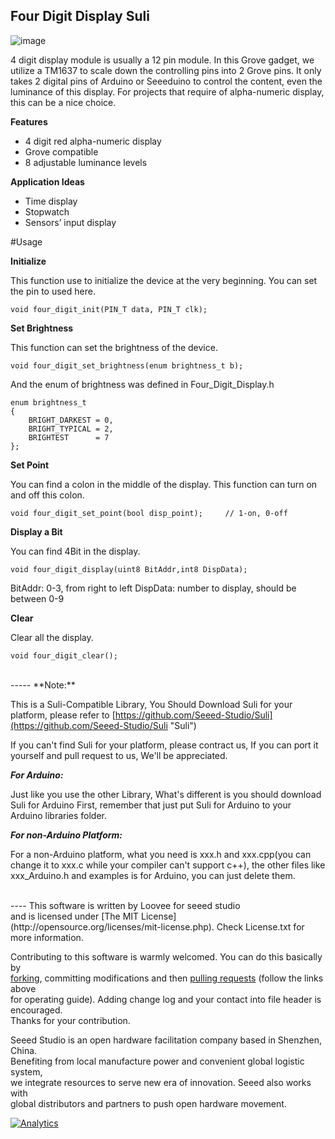 Four Digit Display Suli
-------------------------------------------------------------
![image](http://www.seeedstudio.com/depot/images/product/4-Digital%20Display.jpg)

4 digit display module is usually a 12 pin module. In this Grove gadget, we utilize a TM1637 to scale down the controlling pins into 2 Grove pins. It only takes 2 digital pins of Arduino or Seeeduino to control the content, even the luminance of this display. For projects that require of alpha-numeric display, this can be a nice choice.
 
**Features**

* 4 digit red alpha-numeric display
* Grove compatible
* 8 adjustable luminance levels


**Application Ideas**

* Time display
* Stopwatch
* Sensors’ input display



#Usage

**Initialize**

This function use to initialize the device at the very beginning. You can set the pin to used here. 

	void four_digit_init(PIN_T data, PIN_T clk);


**Set Brightness**

This function can set the brightness of the device. 

	void four_digit_set_brightness(enum brightness_t b);


And the enum of brightness was defined in Four_Digit_Display.h

	enum brightness_t
	{
	    BRIGHT_DARKEST = 0,
	    BRIGHT_TYPICAL = 2,
	    BRIGHTEST      = 7
	};


**Set Point**

You can find a colon in the middle of the display. This function can turn on and off this colon.

	void four_digit_set_point(bool disp_point);		// 1-on, 0-off


**Display a Bit**

You can find 4Bit in the display. 

	void four_digit_display(uint8 BitAddr,int8 DispData);


BitAddr: 0-3, from right to left
DispData: number to display, should be between 0-9


**Clear**

Clear all the display. 

	void four_digit_clear();

<br>
-----
**Note:**

This is a Suli-Compatible Library, You Should Download Suli for your platform, please refer to [https://github.com/Seeed-Studio/Suli](https://github.com/Seeed-Studio/Suli "Suli")

If you can't find Suli for your platform, please contract us, If you can port it yourself and pull request to us, We'll be appreciated. 

***For Arduino:***

Just like you use the other Library, What's different is you should download Suli for Arduino First, remember that just put Suli for Arduino to your Arduino libraries folder.

***For non-Arduino Platform:***

For a non-Arduino platform, what you need is xxx.h and xxx.cpp(you can change it to xxx.c while your compiler can't support c++), the other files like xxx_Arduino.h and examples is for Arduino, you can just delete them.

<br>
----
This software is written by Loovee for seeed studio<br>
and is licensed under [The MIT License](http://opensource.org/licenses/mit-license.php). Check License.txt for more information.<br>

Contributing to this software is warmly welcomed. You can do this basically by<br>
[forking](https://help.github.com/articles/fork-a-repo), committing modifications and then [pulling requests](https://help.github.com/articles/using-pull-requests) (follow the links above<br>
for operating guide). Adding change log and your contact into file header is encouraged.<br>
Thanks for your contribution.

Seeed Studio is an open hardware facilitation company based in Shenzhen, China. <br>
Benefiting from local manufacture power and convenient global logistic system, <br>
we integrate resources to serve new era of innovation. Seeed also works with <br>
global distributors and partners to push open hardware movement.<br>


[1]:http://www.seeedstudio.com/wiki/LED_Bar



[![Analytics](https://ga-beacon.appspot.com/UA-46589105-3/Grove_LED_Bar)](https://github.com/igrigorik/ga-beacon)
